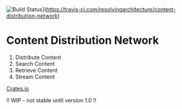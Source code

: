 ![Build Status](https://travis-ci.com/resolvingarchitecture/content-distribution-network.svg?branch=master)](https://travis-ci.com/resolvingarchitecture/content-distribution-network)
# Content Distribution Network

1. Distribute Content
2. Search Content
3. Retrieve Content
4. Stream Content

[Crates.io](https://crates.io/crates/content_distribution_network)

!! WIP - not stable until version 1.0 !!
